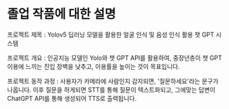 # 졸업 작품에 대한 설명

프로젝트 제목 : Yolov5 딥러닝 모델을 활용한 얼굴 인식 및 음성 인식 활용 챗 GPT 시스템

프로젝트 개요 : 인공지능 모델인 Yolo와 챗 GPT API를 활용하여, 중장년층이 챗 GPT 이용에 느끼는 진입 장벽을 낮추고, 이용률을 높이는 것이 목표입니다. 

프로젝트 동작 과정 : 사용자가 카메라에 사람인지 감지되면, '질문하세요'라는 문구가 나옵니다. 이후 질문을 하게되면 STT를 통해 질문이 텍스트화되고, 그에맞는 답변이 ChatGPT API를 통해 생성되어 TTS로 출력됩니다.
